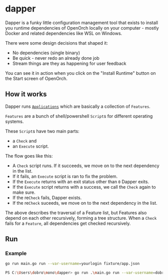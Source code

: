 # dapper

Dapper is a funky little configuration management tool that exists to install you runtime dependencies of OpenOrch locally on your computer - mostly Docker and related dependencies like WSL on Windows.

There were some design decisions that shaped it:

- No dependencies (single binary)
- Be quick - never redo an already done job
- Stream things are they as happening for user feedback

You can see it in action when you click on the "Install Runtime" button on the Start screen of OpenOrch.

## How it works

Dapper runs [`Applications`](fixture/app.json) which are basically a collection of `Features`.

`Features` are a bunch of shell/powershell `Script`s for different operating systems.

These `Script`s have two main parts:
- a `Check` and
- an `Execute` script.

The flow goes like this:
- A `Check` script runs. If it succeeds, we move on to the next dependency in the list.
- If it fails, an `Execute` script is ran to fix the problem.
- If the `Execute` returns with an exit status other than `0` Dapper exits.
- If the `Execute` script returns with a success, we call the `Check` again to make sure.
- If the re`Check` fails, Dapper exists.
- If the re`Check` suceeds, we move on to the next dependency in the list.

The above describes the traversal of a Feature list, but Features also depend on each other recursively, forming a tree structure.
When a `Check` fails for a `Feature`, all dependencies get checked recursively.

## Run

### Example

```sh
go run main.go run --var-username=yourlogin fixture/app.json
```

```sh
PS C:\Users\dobro\mono\dapper> go run .\main.go run --var-username=dobro --var-assetfolder=$env:USERPROFILE .\fixture\app.json
```
